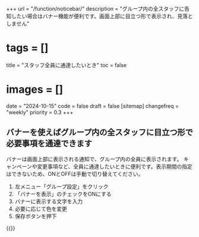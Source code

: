 +++
url = "/function/noticebar/"
description = "グループ内の全スタッフに告知したい場合はバナー機能が便利です。画面上部に目立つ形で表示され、見落としません"
# tags = []
title = "スタッフ全員に通達したいとき"
toc = false
# images = []
date = "2024-10-15"
code = false
draft = false
[sitemap]
  changefreq = "weekly"
  priority = 0.3
+++

## バナーを使えばグループ内の全スタッフに目立つ形で必要事項を通達できます

バナーは画面上部に表示される通知で、グループ内の全員に表示されます。
キャンペーンや変更事項など、全員に通達したいときに便利です。表示期間の指定はできないため、ONとOFFは手動で切り替えてください。

1. 左メニュー「グループ設定」をクリック
2. 「バナーを表示」のチェックをONにする
3. バナーに表示する文字を入力
4. 必要に応じて色を変更
5. 保存ボタンを押下

{{<iTablet filename="banner" msg="バナーで全員に周知しよう" alice="pc">}}

